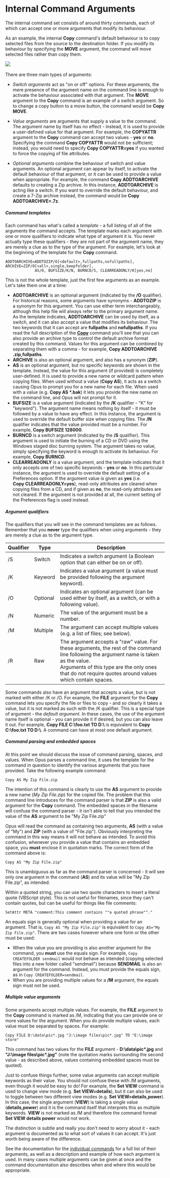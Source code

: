 # Internal Command Arguments

The internal command set consists of around thirty commands, each of which can accept one or more arguments that modify its behaviour.

As an example, the internal **Copy** command's default behaviour is to copy selected files from the source to the destination folder. If you modify its behaviour by specifying the **MOVE** argument, the command will move selected files rather than copy them.

![](/Manual/images/media/copy_vs_move.png) 

There are three main types of arguments:

- *Switch arguments* act as "on or off" options. For these arguments, the mere presence of the argument name on the command line is enough to activate the behaviour associated with that argument.
  The **MOVE** argument to the **Copy** command is an example of a switch argument. So to change a copy button to a move button, the command would be **Copy MOVE**.

- *Value arguments* are arguments that supply a value to the command. The argument name by itself has no effect - instead, it is used to provide a user-defined value for that argument.
  For example, the **COPYATTR** argument to the **Copy** command can accept two values - **yes** or **no**. Specifying the command **Copy COPYATTR** would not be sufficient; instead, you would need to specify **Copy COPYATTR=yes** if you wanted to force the copying of file attributes.

- *Optional arguments* combine the behaviour of switch and value arguments. An optional argument can appear by itself, to activate the default behaviour of that argument, or it can be used to provide a value when appropriate.
  For example, the command **Copy ADDTOARCHIVE** defaults to creating a Zip archive. In this instance, **ADDTOARCHIVE** is acting like a switch. If you want to override the default behaviour, and create a 7-Zip archive instead, the command would be **Copy ADDTOARCHIVE=.7z**. 

##### Command templates

Each command has what's called a *template* - a full listing of all of the arguments the command accepts. The template marks each argument with one or more qualifiers to indicate what type of argument it is. You never actually type these qualifiers - they are not part of the argument name, they are merely a clue as to the type of the argument. For example, let's look at the beginning of the template for the **Copy** command.

    ADDTOARCHIVE=ADDTOZIP/O[<default>,fullpaths,nofullpaths], ARCHIVE=ZIP/O[<all>,single,keepfolder],
                 AS/O, BUFSIZE/K/N, BURNCD/S, CLEARREADONLY/K[yes,no]

This is not the whole template, just the first few arguments as an example. Let's take them one at a time:

- **ADDTOARCHIVE** is an optional argument (indicated by the **/O** qualifier). For historical reasons, some arguments have synonyms - **ADDTOZIP** is a synonym for this argument. You can use either term interchangeably, although this help file will always refer to the primary argument name. As the template indicates, **ADDTOARCHIVE** can be used by itself, as a switch, and it can also accept a value that modifies its behaviour. The two keywords that it can accept are **fullpaths** and **nofullpaths**. If you read the full description of the **[Copy](/Manual/reference/command_reference/internal_commands/copy.md)** command you'll see that you can also provide an archive type to control the default archive format created by this command. Values for this argument can be combined by separating them with a comma - for example, **Copy ADDTOARCHIVE .zip,fullpaths**.
- **ARCHIVE** is also an optional argument, and also has a synonym (**ZIP**).
- **AS** is an optional argument, but no specific keywords are shown in the template. Instead, the value for this argument (if provided) is completely user-defined. It is used to provide a new name or wildcard pattern when copying files. When used without a value (**Copy AS**), it acts as a switch causing Opus to prompt you for a new name for each file. When used with a value (e.g. **Copy AS \*.bak**) it lets you provide the new name on the command line, and Opus will not prompt for it.
- **BUFSIZE** is a value argument (indicated by the **/K** qualifier - "K" for "keyword"). The argument name means nothing by itself - it must be followed by a value to have any effect. In this instance, the argument is used to override the default buffer size when copying files. The **/N** qualifier indicates that the value provided must be a number. For example, **Copy BUFSIZE 128000**.
- **BURNCD** is a switch argument (indicated by the **/S** qualifier). This argument is used to initiate the burning of a CD or DVD using the Windows staged disc burning system. The argument takes no value, simply specifying the keyword is enough to activate its behaviour. For example, **Copy BURNCD**.
- **CLEARREADONLY** is a value argument, and the template indicates that it only accepts one of two specific keywords - **yes** or **no**. In this particular instance, the argument is used to override the default setting of a Preferences option. If the argument value is given as **yes** (i.e. **Copy CLEARREADONLY=yes**), read-only attributes are cleared when copying files from a CD, and if given as **no**, the read-only attributes are not cleared. If the argument is not provided at all, the current setting of the Preferences flag is used instead.

##### Argument qualifiers

The qualifiers that you will see in the command templates are as follows. Remember that you **never** type the qualifiers when using arguments - they are merely a clue as to the argument type.

<table>
<thead>
<tr class="header">
<th>Qualifier</th>
<th>Type</th>
<th>Description</th>
</tr>
</thead>
<tbody>
<tr class="odd">
<td>/S</td>
<td>Switch</td>
<td>Indicates a switch argument (a Boolean option that can either be on or off).</td>
</tr>
<tr class="even">
<td>/K</td>
<td>Keyword</td>
<td>Indicates a value argument (a value must be provided following the argument keyword).</td>
</tr>
<tr class="odd">
<td>/O</td>
<td>Optional</td>
<td>Indicates an optional argument (can be used either by itself, as a switch, or with a following value).</td>
</tr>
<tr class="even">
<td>/N</td>
<td>Numeric</td>
<td>The value of the argument must be a number.</td>
</tr>
<tr class="odd">
<td>/M</td>
<td>Multiple</td>
<td>The argument can accept multiple values (e.g. a list of files; see below).</td>
</tr>
<tr class="even">
<td>/R</td>
<td>Raw</td>
<td>The argument accepts a "raw" value. For these arguments, the rest of the command line following the argument name is taken as the value.<br />
Arguments of this type are the only ones that do not require quotes around values which contain spaces.</td>
</tr>
</tbody>
</table>

Some commands also have an argument that accepts a value, but is not marked with either /K or /O. For example, the **FILE** argument for the **Copy** command lets you specify the file or files to copy - and so clearly it takes a value, but it is not marked as such with the /K qualifier. This is a special type of argument - the *default argument*. In these cases, the use of the argument name itself is optional - you can provide it if desired, but you can also leave it out. For example, **Copy FILE C:\foo.txt TO D:\\** is equivalent to **Copy C:\foo.txt TO D:\\**. A command can have at most one default argument.

##### Command parsing and embedded spaces

At this point we should discuss the issue of command parsing, spaces, and values. When Opus parses a command line, it uses the template for the command in question to identify the various arguments that you have provided. Take the following example command:

`Copy AS My Zip File.zip`

The intention of this command is clearly to use the **AS** argument to provide a new name (*My Zip File.zip*) for the copied file. The problem that this command line introduces for the command parser is that **ZIP** is also a valid argument for the **Copy** command. The embedded spaces in the filename will confuse the command parser - it isn't able to tell that you intended the value of the **AS** argument to be "My Zip File.zip"

Opus will read the command as containing two arguments, **AS** (with a value of "My") and **ZIP** (with a value of "File.zip"). Obviously interpreting the command in this way means it will not behave as intended. To avoid this confusion, whenever you provide a value that contains an embedded space, you **must** enclose it in quotation marks. The correct form of the command above is:

`Copy AS "My Zip File.zip"`

This is unambiguous as far as the command parser is concerned - it will see only one argument in the command (**AS**) and its value will be "My Zip File.zip", as intended.

Within a quoted string, you can use two quote characters to insert a literal quote (VBScript style). This is not useful for filenames, since they can't contain quotes, but can be useful for things like file comments:

`SetAttr META "comment:This comment contains ""a quoted phrase""."`

An equals sign is generally optional when providing a value for an argument. That is, `Copy AS "My Zip File.zip"` is equivalent to `Copy AS="My Zip File.zip"`. There are two cases however where one form or the other must be used:

- When the value you are providing is also another argument for the command, you **must** use the equals sign. For example, `Copy CREATEFOLDER sendmail` would not behave as intended (copying selected files into a new folder called "sendmail") because **SENDMAIL** is also an argument for the command. Instead, you must provide the equals sign, as in `Copy CREATEFOLDER=sendmail`.
- When you are providing multiple values for a **/M** argument, the equals sign must not be used.

##### Multiple value arguments

Some arguments accept multiple values. For example, the **FILE** argument to the **Copy** command is marked as /M, indicating that you can provide one or more values for the argument. When you do provide multiple values, each value must be separated by spaces. For example:

`Copy FILE D:\data\pic*.jpg "J:\image files\pic*.jpg" TO "E:\image store"`

This command has two values for the **FILE** argument - **D:\data\pic\*.jpg** and **"J:\image files\pic\*.jpg"** (note the quotation marks surrounding the second value - as described above, values containing embedded spaces must be quoted).

Just to confuse things further, some value arguments can accept multiple keywords as their value. You should not confuse these with /M arguments, even though it would be easy to do! For example, the **Set VIEW** command is used to change view mode (e.g. **Set VIEW=details**), but it can also be used to toggle between two different view modes (e.g. **Set VIEW=details,power**). In this case, the single argument (**VIEW**) is taking a single value (**details,power**) and it is the command itself that interprets this as multiple keywords. **VIEW** is not marked as /M and therefore the command format **Set VIEW details power** would not work.

The distinction is subtle and really you don't need to worry about it - each argument is documented as to what sort of values it can accept. It's just worth being aware of the difference.

See the documentation for the [individual commands](/Manual/reference/command_reference/internal_commands/README.md) for a full list of their arguments, as well as a description and example of how each argument is used. In many cases multiple arguments can be given at once and the command documentation also describes when and where this would be appropriate.
